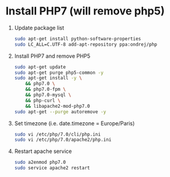# Install PHP7 (will remove php5)

1. Update package list

	```sh
	sudo apt-get install python-software-properties
	sudo LC_ALL=C.UTF-8 add-apt-repository ppa:ondrej/php
	```

2. Install PHP7 and remove PHP5

	```sh
	sudo apt-get update
	sudo apt-get purge php5-common -y
	sudo apt-get install -y \
		&& php7.0 \
		&& php7.0-fpm \
		&& php7.0-mysql \
		&& php-curl \
		&& libapache2-mod-php7.0
	sudo apt-get --purge autoremove -y
	```
	
3. Set timezone (i.e. date.timezone = Europe/Paris)

	```sh
	sudo vi /etc/php/7.0/cli/php.ini
	sudo vi /etc/php/7.0/apache2/php.ini
	```

4. Restart apache service

	```sh
	sudo a2enmod php7.0
	sudo service apache2 restart
	```
